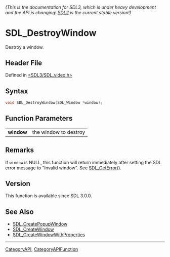###### (This is the documentation for SDL3, which is under heavy development and the API is changing! [SDL2](https://wiki.libsdl.org/SDL2/) is the current stable version!)
# SDL_DestroyWindow

Destroy a window.

## Header File

Defined in [<SDL3/SDL_video.h>](https://github.com/libsdl-org/SDL/blob/main/include/SDL3/SDL_video.h)

## Syntax

```c
void SDL_DestroyWindow(SDL_Window *window);

```

## Function Parameters

|                |                       |
| -------------- | --------------------- |
| **window**     | the window to destroy |

## Remarks

If `window` is NULL, this function will return immediately after setting
the SDL error message to "Invalid window". See
[SDL_GetError](SDL_GetError)().

## Version

This function is available since SDL 3.0.0.

## See Also

* [SDL_CreatePopupWindow](SDL_CreatePopupWindow)
* [SDL_CreateWindow](SDL_CreateWindow)
* [SDL_CreateWindowWithProperties](SDL_CreateWindowWithProperties)

----
[CategoryAPI](CategoryAPI), [CategoryAPIFunction](CategoryAPIFunction)

